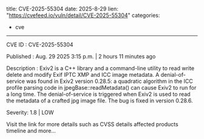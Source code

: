  
title: CVE-2025-55304
date: 2025-8-29
lien: "https://cvefeed.io/vuln/detail/CVE-2025-55304"
categories:
  - cve
---

CVE ID : CVE-2025-55304

Published :  Aug. 29
2025
3:15 p.m. | 2 hours
11 minutes ago

Description : Exiv2 is a C++ library and a command-line utility to read
write
delete and modify Exif
IPTC
XMP and ICC image metadata. A denial-of-service was found in Exiv2 version 0.28.5: a quadratic algorithm in the ICC profile parsing code in jpegBase::readMetadata() can cause Exiv2 to run for a long time. The denial-of-service is triggered when Exiv2 is used to read the metadata of a crafted jpg image file. The bug is fixed in version 0.28.6.

Severity: 1.8 | LOW

Visit the link for more details
such as CVSS details
affected products
timeline
and more...
